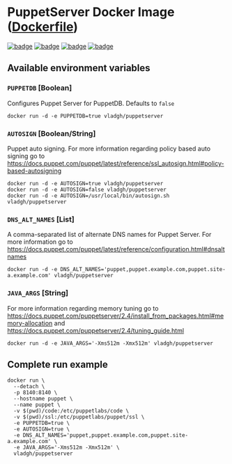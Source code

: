 # PuppetServer Docker Image ([Dockerfile](https://github.com/vladgh/docker_base_images/tree/master/puppetserver))

[![badge](https://images.microbadger.com/badges/image/vladgh/puppetserver.svg)](https://microbadger.com/images/vladgh/puppetserver)
[![badge](https://images.microbadger.com/badges/version/vladgh/puppetserver.svg)](https://microbadger.com/images/vladgh/puppetserver)
[![badge](https://images.microbadger.com/badges/commit/vladgh/puppetserver.svg)](https://microbadger.com/images/vladgh/puppetserver)
[![badge](https://images.microbadger.com/badges/license/vladgh/puppetserver.svg)](https://microbadger.com/images/vladgh/puppetserver)

## Available environment variables

### `PUPPETDB` [Boolean]

Configures Puppet Server for PuppetDB. Defaults to `false`

```shell
docker run -d -e PUPPETDB=true vladgh/puppetserver
```

### `AUTOSIGN` [Boolean/String]

Puppet auto signing. For more information regarding policy based auto signing go to <https://docs.puppet.com/puppet/latest/reference/ssl_autosign.html#policy-based-autosigning>

```shell
docker run -d -e AUTOSIGN=true vladgh/puppetserver
docker run -d -e AUTOSIGN=false vladgh/puppetserver
docker run -d -e AUTOSIGN=/usr/local/bin/autosign.sh vladgh/puppetserver
```

### `DNS_ALT_NAMES` [List]

A comma-separated list of alternate DNS names for Puppet Server. For more information go to <https://docs.puppet.com/puppet/latest/reference/configuration.html#dnsaltnames>

```shell
docker run -d -e DNS_ALT_NAMES='puppet,puppet.example.com,puppet.site-a.example.com' vladgh/puppetserver
```

### `JAVA_ARGS` [String]

For more information regarding memory tuning go to <https://docs.puppet.com/puppetserver/2.4/install_from_packages.html#memory-allocation> and <https://docs.puppet.com/puppetserver/2.4/tuning_guide.html>

```shell
docker run -d -e JAVA_ARGS='-Xms512m -Xmx512m' vladgh/puppetserver
```

## Complete run example

```shell
docker run \
  --detach \
  -p 8140:8140 \
  --hostname puppet \
  --name puppet \
  -v $(pwd)/code:/etc/puppetlabs/code \
  -v $(pwd)/ssl:/etc/puppetlabs/puppet/ssl \
  -e PUPPETDB=true \
  -e AUTOSIGN=true \
  -e DNS_ALT_NAMES='puppet,puppet.example.com,puppet.site-a.example.com' \
  -e JAVA_ARGS='-Xms512m -Xmx512m' \
  vladgh/puppetserver
```
